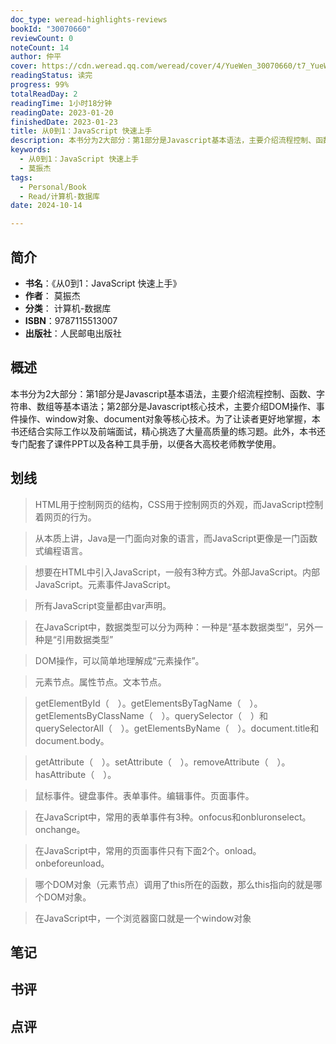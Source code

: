 ```yaml
---
doc_type: weread-highlights-reviews
bookId: "30070660"
reviewCount: 0
noteCount: 14
author: 仲平
cover: https://cdn.weread.qq.com/weread/cover/4/YueWen_30070660/t7_YueWen_30070660.jpg
readingStatus: 读完
progress: 99%
totalReadDay: 2
readingTime: 1小时18分钟
readingDate: 2023-01-20
finishedDate: 2023-01-23
title: 从0到1：JavaScript 快速上手
description: 本书分为2大部分：第1部分是Javascript基本语法，主要介绍流程控制、函数、字符串、数组等基本语法；第2部分是Javascript核心技术，主要介绍DOM操作、事件操作、window对象、document对象等核心技术。为了让读者更好地掌握，本书还结合实际工作以及前端面试，精心挑选了大量高质量的练习题。此外，本书还专门配套了课件PPT以及各种工具手册，以便各大高校老师教学使用。
keywords:
  - 从0到1：JavaScript 快速上手
  - 莫振杰
tags:
  - Personal/Book
  - Read/计算机-数据库
date: 2024-10-14

---
```


## 简介

- **书名**：《从0到1：JavaScript 快速上手》
- **作者**： 莫振杰
- **分类**： 计算机-数据库
- **ISBN**：9787115513007
- **出版社**：人民邮电出版社

## 概述

本书分为2大部分：第1部分是Javascript基本语法，主要介绍流程控制、函数、字符串、数组等基本语法；第2部分是Javascript核心技术，主要介绍DOM操作、事件操作、window对象、document对象等核心技术。为了让读者更好地掌握，本书还结合实际工作以及前端面试，精心挑选了大量高质量的练习题。此外，本书还专门配套了课件PPT以及各种工具手册，以便各大高校老师教学使用。

## 划线 
 

> HTML用于控制网页的结构，CSS用于控制网页的外观，而JavaScript控制着网页的行为。 

> 从本质上讲，Java是一门面向对象的语言，而JavaScript更像是一门函数式编程语言。 

> 想要在HTML中引入JavaScript，一般有3种方式。外部JavaScript。内部JavaScript。元素事件JavaScript。 

> 所有JavaScript变量都由var声明。 

> 在JavaScript中，数据类型可以分为两种：一种是“基本数据类型”，另外一种是“引用数据类型” 

> DOM操作，可以简单地理解成“元素操作”。 

> 元素节点。属性节点。文本节点。 

> getElementById（　）。getElementsByTagName（　）。getElementsByClassName（　）。querySelector（　）和querySelectorAll（　）。getElementsByName（　）。document.title和document.body。 

> getAttribute（　）。setAttribute（　）。removeAttribute（　）。hasAttribute（　）。 

> 鼠标事件。键盘事件。表单事件。编辑事件。页面事件。 

> 在JavaScript中，常用的表单事件有3种。onfocus和onbluronselect。onchange。 

> 在JavaScript中，常用的页面事件只有下面2个。onload。onbeforeunload。 

> 哪个DOM对象（元素节点）调用了this所在的函数，那么this指向的就是哪个DOM对象。 

> 在JavaScript中，一个浏览器窗口就是一个window对象

## 笔记


## 书评


## 点评
